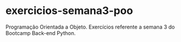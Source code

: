 # exercicios-semana3-poo
Programação Orientada a Objeto.
Exercícios referente a semana 3 do Bootcamp Back-end Python.
